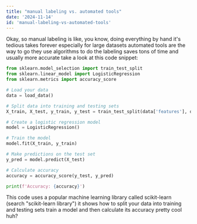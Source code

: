 ```yaml
---
title: "manual labeling vs. automated tools"
date: '2024-11-14'
id: 'manual-labeling-vs-automated-tools'
---
```


Okay, so manual labeling is like, you know, doing everything by hand  it's tedious  takes forever  especially for large datasets  automated tools are the way to go  they use algorithms to do the labeling  saves tons of time  and usually more accurate  take a look at this code snippet:

```python
from sklearn.model_selection import train_test_split
from sklearn.linear_model import LogisticRegression
from sklearn.metrics import accuracy_score

# Load your data
data = load_data()

# Split data into training and testing sets
X_train, X_test, y_train, y_test = train_test_split(data['features'], data['labels'], test_size=0.2)

# Create a logistic regression model
model = LogisticRegression()

# Train the model
model.fit(X_train, y_train)

# Make predictions on the test set
y_pred = model.predict(X_test)

# Calculate accuracy
accuracy = accuracy_score(y_test, y_pred)

print(f'Accuracy: {accuracy}')
```

This code uses a popular machine learning library called scikit-learn (search "scikit-learn library")  it shows how to split your data into training and testing sets  train a model  and then calculate its accuracy  pretty cool huh?
